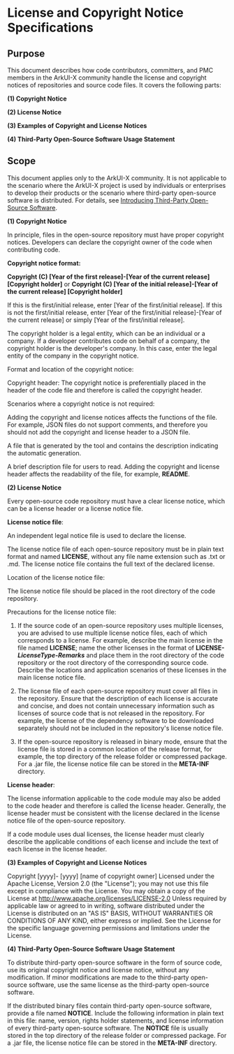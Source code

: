 # License and Copyright Notice Specifications

## Purpose

This document describes how code contributors, committers, and PMC members in the ArkUI-X community handle the license and copyright notices of repositories and source code files. It covers the following parts:

**(1) Copyright Notice**

**(2) License Notice**

**(3) Examples of Copyright and License Notices**

**(4) Third-Party Open-Source Software Usage Statement**

## Scope

This document applies only to the ArkUI-X community. It is not applicable to the scenario where the ArkUI-X project is used by individuals or enterprises to develop their products or the scenario where third-party open-source software is distributed. For details, see [Introducing Third-Party Open-Source Software](introducing-third-party-open-source-software.md).

**(1) Copyright Notice**

In principle, files in the open-source repository must have proper copyright notices. Developers can declare the copyright owner of the code when contributing code.

**Copyright notice format:**

**Copyright (C) [Year of the first release]-[Year of the current release] [Copyright holder]**
or
**Copyright (C) [Year of the initial release]-[Year of the current release] [Copyright holder]**

If this is the first/initial release, enter [Year of the first/initial release]. If this is not the first/initial release, enter [Year of the first/initial release]-[Year of the current release] or simply [Year of the first/initial release].

The copyright holder is a legal entity, which can be an individual or a company. If a developer contributes code on behalf of a company, the copyright holder is the developer's company. In this case, enter the legal entity of the company in the copyright notice.

Format and location of the copyright notice:

Copyright header: The copyright notice is preferentially placed in the header of the code file and therefore is called the copyright header.

Scenarios where a copyright notice is not required:

Adding the copyright and license notices affects the functions of the file. For example, JSON files do not support comments, and therefore you should not add the copyright and license header to a JSON file.

A file that is generated by the tool and contains the description indicating the automatic generation.

A brief description file for users to read. Adding the copyright and license header affects the readability of the file, for example, **README**.

**(2) License Notice**

Every open-source code repository must have a clear license notice, which can be a license header or a license notice file.

**License notice file**:

An independent legal notice file is used to declare the license.

The license notice file of each open-source repository must be in plain text format and named **LICENSE**, without any file name extension such as .txt or .md. The license notice file contains the full text of the declared license.

Location of the license notice file:

The license notice file should be placed in the root directory of the code repository.

Precautions for the license notice file:

1. If the source code of an open-source repository uses multiple licenses, you are advised to use multiple license notice files, each of which corresponds to a license. For example, describe the main license in the file named **LICENSE**; name the other licenses in the format of **LICENSE-*LicenseType*-*Remarks*** and place them in the root directory of the code repository or the root directory of the corresponding source code. Describe the locations and application scenarios of these licenses in the main license notice file.

2. The license file of each open-source repository must cover all files in the repository. Ensure that the description of each license is accurate and concise, and does not contain unnecessary information such as licenses of source code that is not released in the repository. For example, the license of the dependency software to be downloaded separately should not be included in the repository's license notice file.

3. If the open-source repository is released in binary mode, ensure that the license file is stored in a common location of the release format, for example, the top directory of the release folder or compressed package. For a .jar file, the license notice file can be stored in the **META-INF** directory.

**License header**:

The license information applicable to the code module may also be added to the code header and therefore is called the license header. Generally, the license header must be consistent with the license declared in the license notice file of the open-source repository.

If a code module uses dual licenses, the license header must clearly describe the applicable conditions of each license and include the text of each license in the license header.

**(3) Examples of Copyright and License Notices**

Copyright [yyyy]- [yyyy] [name of copyright owner]
Licensed under the Apache License, Version 2.0 (the "License");
you may not use this file except in compliance with the License.
You may obtain a copy of the License at
  http://www.apache.org/licenses/LICENSE-2.0
Unless required by applicable law or agreed to in writing, software
distributed under the License is distributed on an "AS IS" BASIS,
WITHOUT WARRANTIES OR CONDITIONS OF ANY KIND, either express or implied.
See the License for the specific language governing permissions and
limitations under the License.

**(4) Third-Party Open-Source Software Usage Statement**

To distribute third-party open-source software in the form of source code, use its original copyright notice and license notice, without any modification. If minor modifications are made to the third-party open-source software, use the same license as the third-party open-source software.

If the distributed binary files contain third-party open-source software, provide a file named **NOTICE**. Include the following information in plain text in this file: name, version, rights holder statements, and license information of every third-party open-source software. The **NOTICE** file is usually stored in the top directory of the release folder or compressed package. For a .jar file, the license notice file can be stored in the **META-INF** directory.
